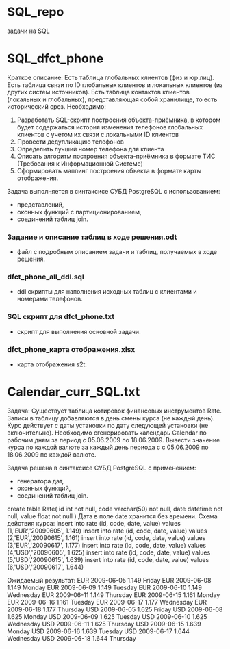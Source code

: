 # SQL_repo
задачи на SQL

# SQL_dfct_phone
Краткое описание:
Есть таблица глобальных клиентов (физ и юр лиц).
Есть таблица связи по ID глобальных клиентов и локальных клиентов (из других систем источников).
Есть таблица контактов клиентов (локальных и глобальных), представляющая собой хранилище, то есть исторический срез.
Необходимо:
  1) Разработать SQL-скрипт построения объекта-приёмника, в котором будет содержаться история изменения телефонов глобальных клиентов с учетом их связи с локальными ID клиентов
  2) Провести дедупликацию телефонов
  3) Определить лучший номер телефона для клиента
  4) Описать алгоритм построения объекта-приёмника в формате ТИС (Требования к Информационной Системе)
  5) Сформировать маппинг построения объекта в формате карты отображения.

Задача выполняется в синтаксисе СУБД PostgreSQL с использованием: 
- представлений,
- оконных функций с партиционированием,
- соединений таблиц join.

### Задание и описание таблиц в ходе решения.odt 
- файл с подробным описанием задачи и таблиц, получаемых в ходе решения.
### dfct_phone_all_ddl.sql 
- ddl скрипты для наполнения исходных таблиц с клиентами и номерами телефонов.
### SQL скрипт для dfct_phone.txt 
- скрипт для выполнения основной задачи.
### dfct_phone_карта отображения.xlsx 
- карта отображения s2t.

# Calendar_curr_SQL.txt
Задача: 
Существует таблица котировок финансовых инструментов Rate. Записи в таблицу добавляются в день смены курса (не каждый день).  Курс действует с даты установки по дату следующей установки (не включительно).
Необходимо сгенерировать календарь Calendar по рабочим дням за период c 05.06.2009 по 18.06.2009.
Вывести значение курса по каждой валюте за каждый день периода с c 05.06.2009 по 18.06.2009 по каждой валюте.

Задача решена в синтаксисе СУБД PostgreSQL с применением:
- генератора дат, 
- оконных функций,
- соединений таблиц join.

create table Rate( id int not null, code varchar(50) not null, date datetime not null, value float not null )
Дата в поле date хранится без времени.
Схема действия курса: insert into rate (id, code, date, value) values (1,'EUR','20090605', 1.149) insert into rate (id, code, date, value) values (2,'EUR','20090615', 1.161) insert into rate (id, code, date, value) values (3,'EUR','20090617', 1.177) insert into rate (id, code, date, value) values (4,'USD','20090605', 1.625) insert into rate (id, code, date, value) values (5,'USD','20090615', 1.639) insert into rate (id, code, date, value) values (6,'USD','20090617', 1.644)

Ожидаемый результат: EUR 2009-06-05 1.149 Friday EUR 2009-06-08 1.149 Monday EUR 2009-06-09 1.149 Tuesday EUR 2009-06-10 1.149 Wednesday EUR 2009-06-11 1.149 Thursday EUR 2009-06-15 1.161 Monday EUR 2009-06-16 1.161 Tuesday EUR 2009-06-17 1.177 Wednesday EUR 2009-06-18 1.177 Thursday USD 2009-06-05 1.625 Friday USD 2009-06-08 1.625 Monday USD 2009-06-09 1.625 Tuesday USD 2009-06-10 1.625 Wednesday USD 2009-06-11 1.625 Thursday USD 2009-06-15 1.639 Monday USD 2009-06-16 1.639 Tuesday USD 2009-06-17 1.644 Wednesday USD 2009-06-18 1.644 Thursday

